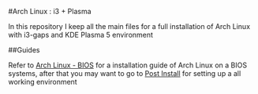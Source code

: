 #Arch Linux : i3 + Plasma

In this repository I keep all the main files for a full installation of Arch Linux with i3-gaps and KDE Plasma 5 environment

##Guides

Refer to [Arch Linux - BIOS](https://github.com/TonRZN/Archi3Plasma/blob/master/bios_arch.md) for a installation guide of Arch Linux on a BIOS systems, after that you may want to go to [Post Install](https://github.com/TonRZN/Archi3Plasma/blob/master/post_install.md) for setting up a all working environment